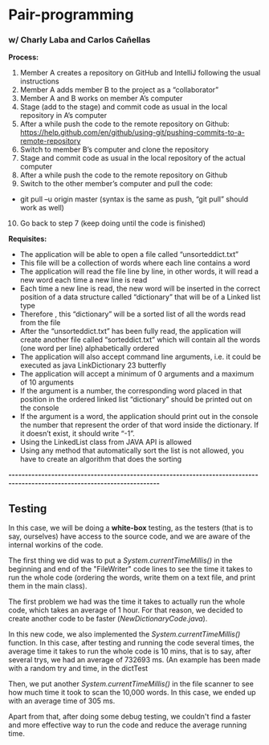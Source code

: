 # Pair-programming
### w/ Charly Laba and Carlos Cañellas


**Process:**
1. Member A creates a repository on GitHub and IntelliJ following the usual instructions
2. Member A adds member B to the project as a “collaborator”
3. Member A and B works on member A’s computer
4. Stage (add to the stage) and commit code as usual in the local repository in A’s computer
5. After a while push the code to the remote repository on Github:
https://help.github.com/en/github/using-git/pushing-commits-to-a-remote-repository
6. Switch to member B’s computer and clone the repository
7. Stage and commit code as usual in the local repository of the actual computer
8. After a while push the code to the remote repository on Github
9. Switch to the other member’s computer and pull the code:
  * git pull –u origin master (syntax is the same as push, “git pull” should work as well)
10. Go back to step 7 (keep doing until the code is finished)

**Requisites:**
* The application will be able to open a file called “unsorteddict.txt”
* This file will be a collection of words where each line contains a word
* The application will read the file line by line, in other words, it will read a new word each time a new line is read
* Each time a new line is read, the new word will be inserted in the correct position of a data structure called “dictionary” that will be of a Linked list
type
* Therefore , this “dictionary” will be a sorted list of all the words read from the file
* After the “unsorteddict.txt” has been fully read, the application will create another file called “sorteddict.txt” which will contain all the words
(one word per line) alphabetically ordered
* The application will also accept command line arguments, i.e. it could be executed as java LinkDictionary 23 butterfly
* The application will accept a minimum of 0 arguments and a maximum of 10 arguments
* If the argument is a number, the corresponding word placed in that position in the ordered linked list “dictionary” should be printed out on the
console
* If the argument is a word, the application should print out in the console the number that represent the order of that word inside the dictionary. If it
doesn’t exist, it should write “-1”.
* Using the LinkedList<T> class from JAVA API is allowed
* Using any method that automatically sort the list is not allowed, you have to create an algorithm that does the sorting

**--------------------------------------------------------------------------------------------------------------------------**

## Testing
In this case, we will be doing a **white-box** testing, as the testers (that is to say, ourselves) have access to the source code, and we are aware of the internal workins of the code.

The first thing we did was to put a _System.currentTimeMillis()_ in the beginning and end of the "FileWriter" code lines to see the time it takes to run the whole code (ordering the words, write them on a text file, and print them in the main class).

The first problem we had was the time it takes to actually run the whole code, which takes an average of 1 hour. For that reason, we decided to create another code to be faster (_NewDictionaryCode.java_).

In this new code, we also implemented the _System.currentTimeMillis()_  function. In this case, after testing and running the code several times, the average time it takes to run the whole code is 10 mins, that is to say, after several trys, we had an average of 732693 ms. (An example has been made with a random try and time, in the dictTest

Then, we put another _System.currentTimeMillis()_ in the file scanner to see how much time it took to scan the 10,000 words. In this case, we ended up with an average time of 305 ms.

Apart from that, after doing some debug testing, we couldn't find a faster and more effective way to run the code and reduce the average running time. 


